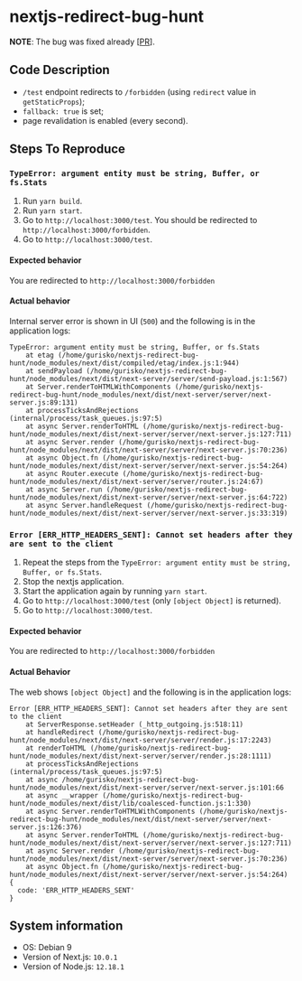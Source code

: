 # nextjs-redirect-bug-hunt

**NOTE**: The bug was fixed already [[PR](https://github.com/vercel/next.js/pull/18806)].

## Code Description

* `/test` endpoint redirects to `/forbidden` (using `redirect` value in `getStaticProps`);
* `fallback: true` is set;
* page revalidation is enabled (every second).

## Steps To Reproduce

### `TypeError: argument entity must be string, Buffer, or fs.Stats`

1. Run `yarn build`.
2. Run `yarn start`.
3. Go to `http://localhost:3000/test`. You should be redirected to `http://localhost:3000/forbidden`.
4. Go to `http://localhost:3000/test`.

#### Expected behavior

You are redirected to `http://localhost:3000/forbidden`

#### Actual behavior

Internal server error is shown in UI (`500`) and the following is in the application logs:

```
TypeError: argument entity must be string, Buffer, or fs.Stats
    at etag (/home/gurisko/nextjs-redirect-bug-hunt/node_modules/next/dist/compiled/etag/index.js:1:944)
    at sendPayload (/home/gurisko/nextjs-redirect-bug-hunt/node_modules/next/dist/next-server/server/send-payload.js:1:567)
    at Server.renderToHTMLWithComponents (/home/gurisko/nextjs-redirect-bug-hunt/node_modules/next/dist/next-server/server/next-server.js:89:131)
    at processTicksAndRejections (internal/process/task_queues.js:97:5)
    at async Server.renderToHTML (/home/gurisko/nextjs-redirect-bug-hunt/node_modules/next/dist/next-server/server/next-server.js:127:711)
    at async Server.render (/home/gurisko/nextjs-redirect-bug-hunt/node_modules/next/dist/next-server/server/next-server.js:70:236)
    at async Object.fn (/home/gurisko/nextjs-redirect-bug-hunt/node_modules/next/dist/next-server/server/next-server.js:54:264)
    at async Router.execute (/home/gurisko/nextjs-redirect-bug-hunt/node_modules/next/dist/next-server/server/router.js:24:67)
    at async Server.run (/home/gurisko/nextjs-redirect-bug-hunt/node_modules/next/dist/next-server/server/next-server.js:64:722)
    at async Server.handleRequest (/home/gurisko/nextjs-redirect-bug-hunt/node_modules/next/dist/next-server/server/next-server.js:33:319)
```

### `Error [ERR_HTTP_HEADERS_SENT]: Cannot set headers after they are sent to the client`

1. Repeat the steps from the `TypeError: argument entity must be string, Buffer, or fs.Stats`.
2. Stop the nextjs application.
3. Start the application again by running `yarn start`.
4. Go to `http://localhost:3000/test` (only `[object Object]` is returned).
5. Go to `http://localhost:3000/test`.

#### Expected behavior

You are redirected to `http://localhost:3000/forbidden`

#### Actual Behavior

The web shows `[object Object]` and the following is in the application logs:
```
Error [ERR_HTTP_HEADERS_SENT]: Cannot set headers after they are sent to the client
    at ServerResponse.setHeader (_http_outgoing.js:518:11)
    at handleRedirect (/home/gurisko/nextjs-redirect-bug-hunt/node_modules/next/dist/next-server/server/render.js:17:2243)
    at renderToHTML (/home/gurisko/nextjs-redirect-bug-hunt/node_modules/next/dist/next-server/server/render.js:28:1111)
    at processTicksAndRejections (internal/process/task_queues.js:97:5)
    at async /home/gurisko/nextjs-redirect-bug-hunt/node_modules/next/dist/next-server/server/next-server.js:101:66
    at async __wrapper (/home/gurisko/nextjs-redirect-bug-hunt/node_modules/next/dist/lib/coalesced-function.js:1:330)
    at async Server.renderToHTMLWithComponents (/home/gurisko/nextjs-redirect-bug-hunt/node_modules/next/dist/next-server/server/next-server.js:126:376)
    at async Server.renderToHTML (/home/gurisko/nextjs-redirect-bug-hunt/node_modules/next/dist/next-server/server/next-server.js:127:711)
    at async Server.render (/home/gurisko/nextjs-redirect-bug-hunt/node_modules/next/dist/next-server/server/next-server.js:70:236)
    at async Object.fn (/home/gurisko/nextjs-redirect-bug-hunt/node_modules/next/dist/next-server/server/next-server.js:54:264) {
  code: 'ERR_HTTP_HEADERS_SENT'
}
```

## System information

* OS: Debian 9
* Version of Next.js: `10.0.1`
* Version of Node.js: `12.18.1`
